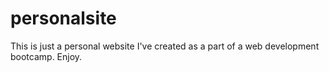# personalsite

This is just a personal website I've created as a part of a web development bootcamp. Enjoy.
